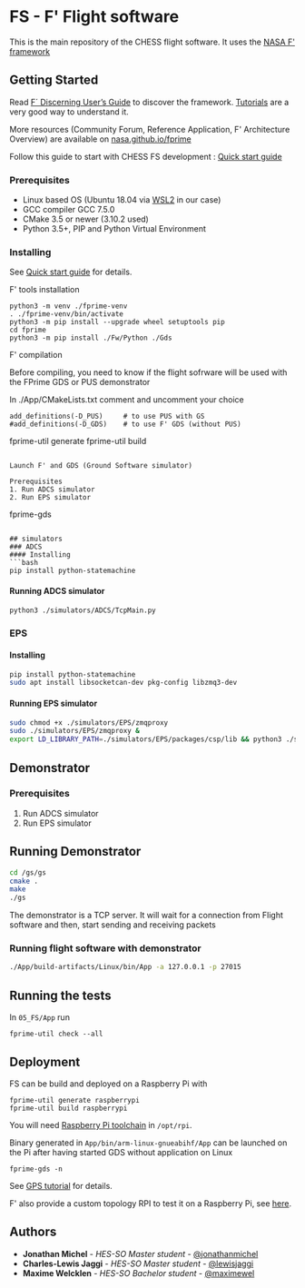 # FS - F' Flight software

This is the main repository of the CHESS flight software. It uses the [NASA F' framework](https://github.com/nasa/fprime)

## Getting Started

Read [F´ Discerning User’s Guide](https://nasa.github.io/fprime/UsersGuide/guide.html) to discover the framework. [Tutorials](https://nasa.github.io/fprime/Tutorials/README.html) are a very good way to understand it.

More resources (Community Forum, Reference Application, F' Architecture Overview) are available on [nasa.github.io/fprime](https://nasa.github.io/fprime/)

Follow this guide to start with CHESS FS development : [Quick start guide](https://hackmd.io/@jonathanmichel/SyKt6xV9v)

### Prerequisites
- Linux based OS (Ubuntu 18.04 via [WSL2](https://docs.microsoft.com/en-us/windows/wsl/install-win10) in our case)
- GCC compiler GCC 7.5.0
- CMake 3.5 or newer (3.10.2 used)
- Python 3.5+, PIP and Python Virtual Environment

### Installing

See [Quick start guide](https://hackmd.io/@jonathanmichel/SyKt6xV9v) for details.

F' tools installation

```
python3 -m venv ./fprime-venv
. ./fprime-venv/bin/activate
python3 -m pip install --upgrade wheel setuptools pip
cd fprime
python3 -m pip install ./Fw/Python ./Gds
```

F' compilation

Before compiling, you need to know if the flight sofrware will be used with the FPrime GDS or PUS demonstrator

In ./App/CMakeLists.txt comment and uncomment your choice

```cmake=
add_definitions(-D_PUS)     # to use PUS with GS
#add_definitions(-D_GDS)    # to use F' GDS (without PUS)
```
fprime-util generate
fprime-util build
```

Launch F' and GDS (Ground Software simulator)

Prerequisites
1. Run ADCS simulator
2. Run EPS simulator

```
fprime-gds
```

## simulators
### ADCS
#### Installing
​```bash
pip install python-statemachine
```
#### Running ADCS simulator
```bash
python3 ./simulators/ADCS/TcpMain.py
```

### EPS
#### Installing
```bash
pip install python-statemachine
sudo apt install libsocketcan-dev pkg-config libzmq3-dev 
```
#### Running EPS simulator
```bash
sudo chmod +x ./simulators/EPS/zmqproxy
sudo ./simulators/EPS/zmqproxy &
export LD_LIBRARY_PATH=./simulators/EPS/packages/csp/lib && python3 ./simulators/EPS/CspMain.py
```

## Demonstrator
### Prerequisites
1. Run ADCS simulator
2. Run EPS simulator

## Running Demonstrator
```bash
cd /gs/gs
cmake .
make 
./gs
```
The demonstrator is a TCP server. It will wait for a connection from Flight software and then, start sending and receiving packets
### Running flight software with demonstrator
```bash
./App/build-artifacts/Linux/bin/App -a 127.0.0.1 -p 27015
```

## Running the tests

In `05_FS/App` run

```
fprime-util check --all
```

## Deployment

FS can be build and deployed on a Raspberry Pi with 

```
fprime-util generate raspberrypi
fprime-util build raspberrypi
```

You will need [Raspberry Pi toolchain](https://github.com/raspberrypi/tools) in `/opt/rpi`.

Binary generated in `App/bin/arm-linux-gnueabihf/App` can be launched on the Pi after having started GDS without application on Linux

```
fprime-gds -n
```

See [GPS tutorial](https://nasa.github.io/fprime/Tutorials/GpsTutorial/Tutorial.html) for details.

F' also provide a custom topology RPI to test it on a Raspberry Pi, see [here](https://github.com/nasa/fprime/blob/master/RPI/README.md).

## Authors

  - **Jonathan Michel** - *HES-SO Master student* -
    [@jonathanmichel](https://github.com/jonathanmichel)
  - **Charles-Lewis Jaggi** - *HES-SO Master student* - [@lewisjaggi](https://github.com/lewisjaggi)
  - **Maxime Welcklen** - *HES-SO Bachelor student* - [@maximewel](https://github.com/maximewel)
